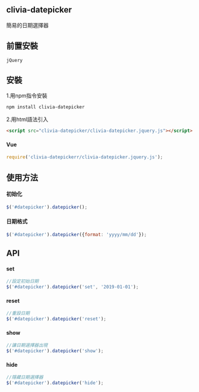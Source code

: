 ## clivia-datepicker
簡易的日期選擇器
## 前置安裝
    jQuery
## 安裝
1.用npm指令安裝
```sh
npm install clivia-datepicker
```
2.用html語法引入
```html
<script src="clivia-datepicker/clivia-datepicker.jquery.js"></script>
```
#### Vue
```javascript
require('clivia-datepickerr/clivia-datepicker.jquery.js');
```
## 使用方法
#### 初始化
``` javascript
$('#datepicker').datepicker();
```
#### 日期格式
``` javascript
$('#datepicker').datepicker({format: 'yyyy/mm/dd'});
```
## API
#### set
``` javascript
//設定初始日期
$('#datepicker').datepicker('set', '2019-01-01');
```
#### reset
``` javascript
//重設日期
$('#datepicker').datepicker('reset');
```
#### show
``` javascript
//讓日期選擇器出現
$('#datepicker').datepicker('show');
```
#### hide
``` javascript
//隱藏日期選擇器
$('#datepicker').datepicker('hide');
```
